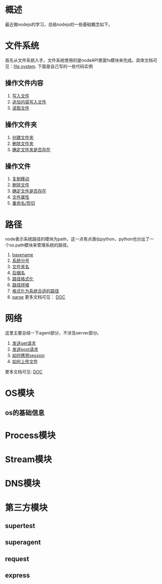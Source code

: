 # 概述
最近做nodejs的学习，总结nodejs的一些基础概念如下。
# 文件系统
首先从文件系统入手，文件系统使用的是nodeAPI里面fs模块来完成。具体文档可见：[file system](https://nodejs.org/dist/latest-v8.x/docs/api/fs.html). 下面是自己写的一些代码实例
## 操作文件内容
1. [写入文件](file/write-file.md)
2. [追加内容写入文件](file/append-content.md)
3. [读取文件](file/read-file.md)

## 操作文件夹
1. [创建文件夹](file/create-dir.md)
2. [删除文件夹](file/delete-dir.md)
3. [确定文件夹是否存在](file/access-dir.md)

## 操作文件
1. [复制移动](file/copy-file.md)
2. [删除文件](file/delete-file.md)
3. [确定文件是否存在](file/access-dir.md)
4. [文件属性](file/state-file.md)
5. [重命名/剪切](file/rename.md)

# 路径
node表示系统路径的模块为path，这一点有点类似python，python也分出了一个os.path模块来管理系统的路径。
1. [basename](path/basename.md)
2. [系统分号](path/delimiter.md)
3. [文件夹名](path/dirname.md)
4. [后缀名](path/extname.md)
5. [路径格式化](path/format.md)
6. [路径拼接](path/join.md)
7. [格式化为系统合适的路径](path/normalize.md)
8. [parse](path/parse.md)
更多文档可见： [DOC](https://nodejs.org/dist/latest-v8.x/docs/api/path.html)

# 网络
这里主要总结一下agent部分，不涉及server部分。
1. [发送get请求]()
2. [发送post请求]()
3. [如何携带session]()
4. [如何上传文件]()

更多文档可见: [DOC](https://nodejs.org/dist/latest-v8.x/docs/api/http.html)

# OS模块
## os的基础信息

# Process模块

# Stream模块

# DNS模块

# 第三方模块
## supertest
## superagent
## request
## express

